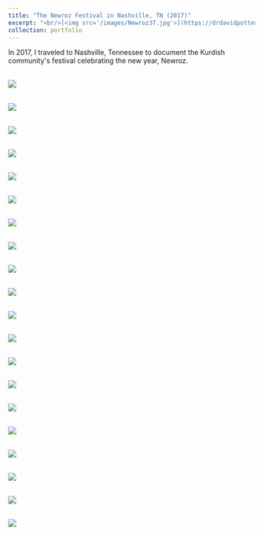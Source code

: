 ```yaml
---
title: "The Newroz Festival in Nashville, TN (2017)"
excerpt: "<br/>[<img src='/images/Newroz37.jpg'>](https://drdavidpotter.github.io/portfolio/8_NewrozInNashville2017/)"
collection: portfolio
---
```


In 2017, I traveled to Nashville, Tennessee to document the Kurdish community's festival celebrating the new year, Newroz. 

<br/><img src='/images/Newroz.jpg'>

<br/><img src='/images/Newroz2.jpg'>

<br/><img src='/images/Newroz3.jpg'>

<br/><img src='/images/Newroz5.jpg'>

<br/><img src='/images/Newroz6.jpg'>

<br/><img src='/images/Newroz7.jpg'>

<br/><img src='/images/Newroz11.jpg'>

<br/><img src='/images/Newroz12.jpg'>

<br/><img src='/images/Newroz13.jpg'>

<br/><img src='/images/Newroz14.jpg'>

<br/><img src='/images/Newroz17.jpg'>

<br/><img src='/images/Newroz18.jpg'>

<br/><img src='/images/Newroz21.jpg'>

<br/><img src='/images/Newroz22.jpg'>

<br/><img src='/images/Newroz27.jpg'>

<br/><img src='/images/Newroz28.jpg'>

<br/><img src='/images/Newroz30.jpg'>

<br/><img src='/images/Newroz31.jpg'>

<br/><img src='/images/Newroz34.jpg'>

<br/><img src='/images/Newroz37.jpg'>























